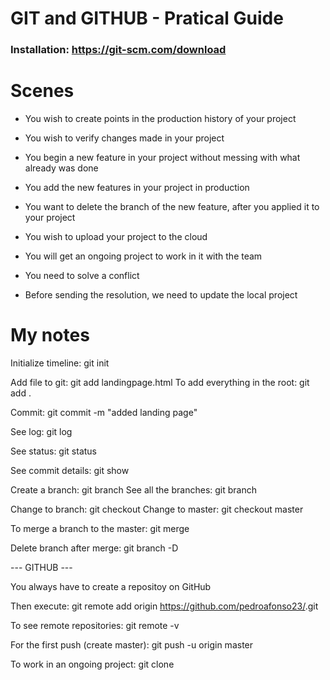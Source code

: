 # GIT and GITHUB - Pratical Guide

### Installation: https://git-scm.com/download

# Scenes

- You wish to create points in the production history of your project
- You wish to verify changes made in your project

- You begin a new feature in your project without messing with what already was done
- You add the new features in your project in production
- You want to delete the branch of the new feature, after you applied it to your project

- You wish to upload your project to the cloud

- You will get an ongoing project to work in it with the team
- You need to solve a conflict            
- Before sending the resolution, we need to update the local project    

# My notes

Initialize timeline: git init

Add file to git: git add landingpage.html
To add everything in the root: git add .

Commit: git commit -m "added landing page"

See log: git log

See status: git status

See commit details: git show <commit code>

Create a branch: git branch <branch name>
See all the branches: git branch

Change to branch: git checkout <branch name>
Change to master: git checkout master

To merge a branch to the master: git merge <branch name>

Delete branch after merge: git branch -D <branch name>

--- GITHUB ---

You always have to create a repositoy on GitHub

Then execute: git remote add origin https://github.com/pedroafonso23/<repository name>.git 

To see remote repositories: git remote -v

For the first push (create master): git push -u origin master

To work in an ongoing project: git clone <project link from GitHub>

